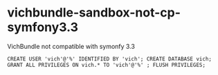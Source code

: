 # vichbundle-sandbox-not-cp-symfony3.3
VichBundle not compatible with symonfy 3.3 

`
CREATE USER 'vich'@'%' IDENTIFIED BY 'vich';
CREATE DATABASE vich;
GRANT ALL PRIVILEGES ON vich.* TO 'vich'@'%' ;
FLUSH PRIVILEGES;
`

